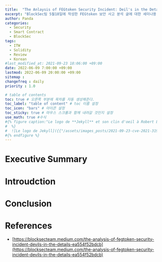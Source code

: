 ```yaml
---
title:  "The Anlaysis of FEGtoken Security Incident: Deil's in the Details 리뷰"
excerpt: "BlockSec팀 5월18일에 작성한 FEGtoken 보안 사고 분석 글에 대한 세미나용 리뷰입니다."
author: Panda
categories:
  - Security
  - Smart Contract
  - BlockSec
tags:
  - ITW
  - Solidity
  - Review
  - Korean
#last_modified_at: 2021-09-23 18:06:00 +09:00
date: 2022-06-09 7:00:00 +09:00
lastmod: 2022-06-09 20:00:00 +09:00
sitemap :
changefreq : daily
priority : 1.0

# table of contents
toc: true # 오른쪽 부분에 목차를 자동 생성해준다.
toc_label: "table of content" # toc 이름 설정
toc_icon: "bars" # 아이콘 설정
toc_sticky: true # 마우스 스크롤과 함께 내려갈 것인지 설정
use_math: true #수식
#{% figure caption:"Le logo de **Jekyll** et son clin d'oeil à Robert Louis Stevenson"
#  %}
#  ![Le logo de Jekyll]({{"/assets/images_posts/2021-09-23-cve-2021-31956-part1/1.png"| #relative_url}})
#{% endfigure %}
---
```

# Executive Summary


# Introudction

# Conclusion

# References
* [https://blocksecteam.medium.com/the-analysis-of-fegtoken-security-incident-devils-in-the-details-ea554f52bdcb](https://blocksecteam.medium.com/the-analysis-of-fegtoken-security-incident-devils-in-the-details-ea554f52bdcb)
